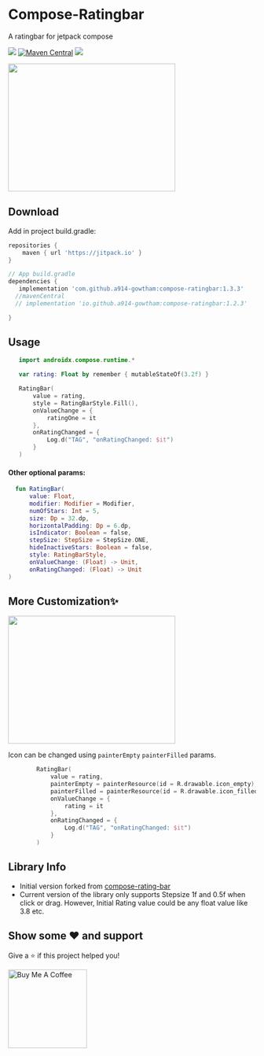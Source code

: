 # Compose-Ratingbar
A ratingbar for jetpack compose 

[![](https://jitpack.io/v/a914-gowtham/compose-ratingbar.svg)](https://jitpack.io/#a914-gowtham/compose-ratingbar)
[![Maven Central](https://img.shields.io/maven-central/v/io.github.a914-gowtham/compose-ratingbar.svg?label=mavenCentral)](https://search.maven.org/artifact/io.github.a914-gowtham/compose-ratingbar/1.1.0/aar)
[![](https://jitpack.io/v/a914-gowtham/compose-ratingbar/month.svg)](https://jitpack.io/#a914-gowtham/compose-ratingbar)


<img src="https://github.com/a914-gowtham/compose-ratingbar/blob/refactor/ratingbar_usage/demo_1.gif" width="340" height="260"/>

Download
--------
Add in project build.gradle:

```gradle
repositories {
    maven { url 'https://jitpack.io' }
}

// App build.gradle
dependencies {
   implementation 'com.github.a914-gowtham:compose-ratingbar:1.3.3'
  //mavenCentral
  // implementation 'io.github.a914-gowtham:compose-ratingbar:1.2.3'

}
```

## Usage 
```kotlin
   import androidx.compose.runtime.*

   var rating: Float by remember { mutableStateOf(3.2f) }

   RatingBar(
       value = rating,
       style = RatingBarStyle.Fill(),
       onValueChange = {
           ratingOne = it
       },
       onRatingChanged = {
           Log.d("TAG", "onRatingChanged: $it")
       }
   )
```

#### Other optional params:
```kotlin
  fun RatingBar(
      value: Float,
      modifier: Modifier = Modifier,
      numOfStars: Int = 5,
      size: Dp = 32.dp,
      horizontalPadding: Dp = 6.dp,
      isIndicator: Boolean = false,
      stepSize: StepSize = StepSize.ONE,
      hideInactiveStars: Boolean = false,
      style: RatingBarStyle,
      onValueChange: (Float) -> Unit,
      onRatingChanged: (Float) -> Unit
)
```

## More Customization✨

<img src="https://github.com/a914-gowtham/compose-ratingbar/blob/main/customization_demo.gif" width="340" height="260"/>

Icon can be changed using ```painterEmpty``` ```painterFilled``` params.
```kotlin
        RatingBar(
            value = rating,
            painterEmpty = painterResource(id = R.drawable.icon_empty),
            painterFilled = painterResource(id = R.drawable.icon_filled),
            onValueChange = {
                rating = it
            },
            onRatingChanged = {
                Log.d("TAG", "onRatingChanged: $it")
            }
        )
```
## Library Info
* Initial version forked from [compose-rating-bar](https://github.com/jsachica/compose-rating-bar)
* Current version of the library only supports Stepsize 1f and 0.5f when click or drag. However, Initial Rating value could be any float value like 3.8 etc.

## Show some ❤ and support

Give a ⭐️ if this project helped you!

<a href="https://www.buymeacoffee.com/gowtham6672" target="_blank">
    <img src="https://cdn.buymeacoffee.com/buttons/v2/default-yellow.png" alt="Buy Me A Coffee" width="160">
</a>
